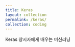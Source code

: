 ```yaml
---
title: Keras
layout: collection
permalink: /keras/
collection: coding
---
```



Keras 창시자에게 배우는 머신러닝
